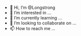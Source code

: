 - 👋 Hi, I’m @Longstrong
- 👀 I’m interested in ...
- 🌱 I’m currently learning ...
- 💞️ I’m looking to collaborate on ...
- 📫 How to reach me ...

<!---
Longstrong/Longstrong is a ✨ special ✨ repository because its `README.md` (this file) appears on your GitHub profile.
You can click the Preview link to take a look at your changes.
--->
